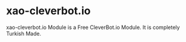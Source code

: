 # xao-cleverbot.io
 xao-cleverbot.io Module is a Free CleverBot.io Module. It is completely Turkish Made.
